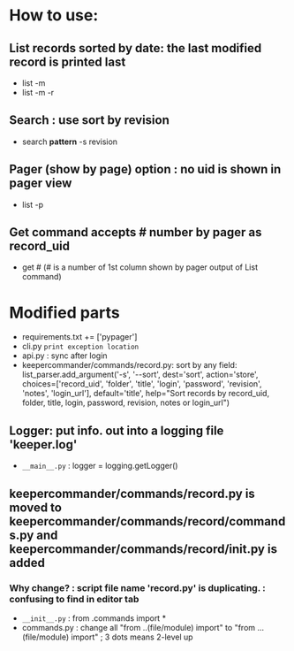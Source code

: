 # How to use:
 ## List records sorted by date: the last modified record is printed last
  - list -m 
  - list -m -r
 ## Search : use sort by revision
  - search **pattern** -s revision
 ## Pager (show by page) option : no uid is shown in pager view
  - list -p
 ## Get command accepts # number by pager as record_uid
  - get # (# is a number of 1st column shown by pager output of List command)
# Modified parts
 - requirements.txt += ['pypager']
 - cli.py ```print exception location```
  - api.py : sync after login
  - keepercommander/commands/record.py:
        sort by any field:
            list_parser.add_argument('-s', '--sort', dest='sort', action='store', choices=['record_uid', 'folder', 'title', 'login', 'password', 'revision', 'notes', 'login_url'], default='title', help="Sort records by record_uid, folder, title, login, password, revision, notes or login_url")
 ## Logger: put info. out into a logging file 'keeper.log'
  - ```__main__.py``` : logger = logging.getLogger()

## keepercommander/commands/record.py is moved to keepercommander/commands/record/commands.py and keepercommander/commands/record/__init__.py is added
 ### Why change? : script file name 'record.py' is duplicating. : confusing to find in editor tab
 - ```__init__.py``` : from .commands import *
 - commands.py : change all "from ..(file/module) import" to "from ...(file/module) import" ; 3 dots means 2-level up
  

